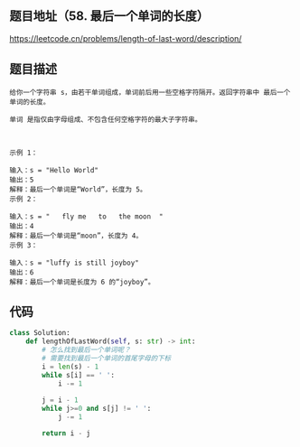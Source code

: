 ## 题目地址（58. 最后一个单词的长度）

https://leetcode.cn/problems/length-of-last-word/description/

## 题目描述

```
给你一个字符串 s，由若干单词组成，单词前后用一些空格字符隔开。返回字符串中 最后一个 单词的长度。

单词 是指仅由字母组成、不包含任何空格字符的最大子字符串。

 

示例 1：

输入：s = "Hello World"
输出：5
解释：最后一个单词是“World”，长度为 5。
示例 2：

输入：s = "   fly me   to   the moon  "
输出：4
解释：最后一个单词是“moon”，长度为 4。
示例 3：

输入：s = "luffy is still joyboy"
输出：6
解释：最后一个单词是长度为 6 的“joyboy”。
```


## 代码

```python
class Solution:
    def lengthOfLastWord(self, s: str) -> int:
        # 怎么找到最后一个单词呢？
        # 需要找到最后一个单词的首尾字母的下标
        i = len(s) - 1
        while s[i] == ' ':
            i -= 1
        
        j = i - 1
        while j>=0 and s[j] != ' ':
            j -= 1

        return i - j
```

